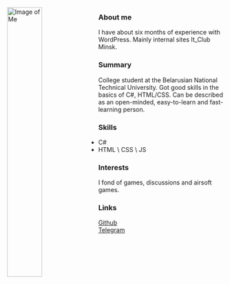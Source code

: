 <img src="https://sun9-4.userapi.com/impg/TIrHho9hOQyIz7u2yzB8vgvSGOy4vTKtBa2Tog/PhN2zC2Lbvw.jpg?size=960x1280&quality=95&sign=5d6ad217f7c1a1d04468ba195b50753d&type=album" alt="Image of Me" width="40%" height="40%" align="left" style="margin-right: 2%; margin-bottom: 2%;margin-top: 2%;">

### About me
I have about six months of experience with WordPress. Mainly internal sites It_Club Minsk.


### Summary
College student at the Belarusian National Technical University. Got good skills in the basics of C#, HTML/CSS. Can be described as an open-minded, easy-to-learn and fast-learning person.


### Skills 
- C#
- HTML \ CSS \ JS


### Interests
I fond of games, discussions and airsoft games.


### Links
[Github](https://github.com/sskef-web) <br>
[Telegram](https://t.me/sskef) <br>
